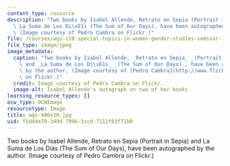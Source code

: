 ```yaml
---
content_type: resource
description: "Two books by Isabel Allende, Retrato en Sepia (Portrait in Sepia) and\
  \ La Suma de Los Di\xE1s (The Sum of Our Days), have been autographed by the author.\
  \ (Image courtesy of Pedro Cambra on Flickr.)"
file: /courses/wgs-s10-special-topics-in-women-gender-studies-seminar-latina-womens-voices-spring-2010/f5dd4e79349d79963ccd7112f83f71b0_wgs-400s10.jpg
file_type: image/jpeg
image_metadata:
  caption: "Two books by Isabel Allende, _Retrato en Sepia_ _(Portrait in Sepia)_\
    \ and _La Suma de Los Di\xE1s_ _(The Sum of Our Days)_, have been autographed\
    \ by the author. (Image courtesy of [Pedro Cambra](http://www.flickr.com/photos/pcambra/2436665923/)\
    \ on Flickr.)"
  credit: Image courtesy of Pedro Cambra on Flickr.
  image-alt: Isabel Allende's autograph on two of her books
learning_resource_types: []
ocw_type: OCWImage
resourcetype: Image
title: wgs-400s10.jpg
uid: f5dd4e79-349d-7996-3ccd-7112f83f71b0
---
```

Two books by Isabel Allende, Retrato en Sepia (Portrait in Sepia) and La Suma de Los Diás (The Sum of Our Days), have been autographed by the author. (Image courtesy of Pedro Cambra on Flickr.)